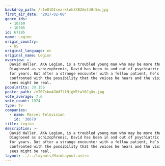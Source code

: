 ```yaml
---
backdrop_path: /r1e0lDIsezrklektX82AetUHr5m.jpg
first_air_date: '2017-02-08'
genre_ids:
  - 10759
  - 10765
id: 67195
name: Legion
origin_country:
  - US
original_language: en
original_name: Legion
overview: >-
  David Haller, AKA Legion, is a troubled young man who may be more than human.
  Diagnosed as schizophrenic, David has been in and out of psychiatric hospitals
  for years. But after a strange encounter with a fellow patient, he’s
  confronted with the possibility that the voices he hears and the visions he
  sees might be real.
popularity: 38.156
poster_path: /vT0Zsbm4GWd7llNjgWEtwY0CqOv.jpg
vote_average: 7.6
vote_count: 1074
type: tv
companies:
  - name: Marvel Television
    id: '38679'
title: Legion
description: >-
  David Haller, AKA Legion, is a troubled young man who may be more than human.
  Diagnosed as schizophrenic, David has been in and out of psychiatric hospitals
  for years. But after a strange encounter with a fellow patient, he’s
  confronted with the possibility that the voices he hears and the visions he
  sees might be real.
layout: ../../layouts/MainLayout.astro
---
```



